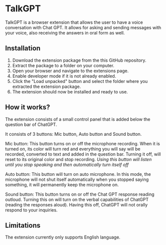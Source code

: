# TalkGPT

TalkGPT is a browser extension that allows the user to have a voice conversation with Chat GPT. It allows for asking and sending messages with your voice, also receiving the answers in oral form as well.

## Installation

1. Download the extension package from the this GitHub repository.
2. Extract the package to a folder on your computer.
3. Open your browser and navigate to the extensions page.
4. Enable developer mode if it is not already enabled.
5. Click the "Load unpacked" button and select the folder where you extracted the extension package.
6. The extension should now be installed and ready to use.

## How it works?

The extension consists of a small control panel that is added below the question bar of ChatGPT.

It consists of 3 buttons: Mic button, Auto button and Sound button.

Mic button: This button turns on or off the microphone recording. When it is turned on, its color will turn red and everything you will say will be recorded, converted to text and added in the question bar. Turning it off, will reset to its original color and stop recording. _Using this button will listen until you stop speaking and then automatically turn itself off_

Auto button: This button will turn on auto microphone. In this mode, the microphone will not shut itself automatically when you stopped saying something, it will permanently keep the microphone on.

Sound button: This button turns on or off the Chat GPT response reading outloud. Turning this on will turn on the verbal capabilities of ChatGPT (reading the responses aloud). Having this off, ChatGPT will not orally respond to your inquiries.

## Limitations

The extension currently only supports English language.
